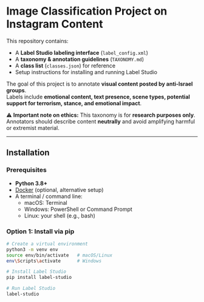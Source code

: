 # Image Classification Project on Instagram Content

This repository contains:
- A **Label Studio labeling interface** (`label_config.xml`)
- A **taxonomy & annotation guidelines** (`TAXONOMY.md`)
- A **class list** (`classes.json`) for reference
- Setup instructions for installing and running Label Studio

The goal of this project is to annotate **visual content posted by anti-Israel groups**.  
Labels include **emotional content, text presence, scene types, potential support for terrorism, stance, and emotional impact**.  

⚠️ **Important note on ethics:** This taxonomy is for **research purposes only**. Annotators should describe content **neutrally** and avoid amplifying harmful or extremist material.

---

## Installation

### Prerequisites
- **Python 3.8+**
- [Docker](https://docs.docker.com/get-docker/) (optional, alternative setup)
- A terminal / command line:
  - macOS: Terminal
  - Windows: PowerShell or Command Prompt
  - Linux: your shell (e.g., bash)

### Option 1: Install via pip
```bash
# Create a virtual environment
python3 -m venv env
source env/bin/activate   # macOS/Linux
env\Scripts\activate      # Windows

# Install Label Studio
pip install label-studio

# Run Label Studio
label-studio
